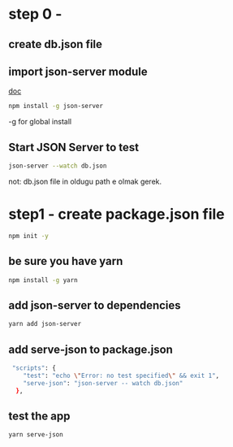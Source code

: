 # step 0 - 
## create db.json file
## import json-server module
[doc](https://github.com/typicode/json-server)

```.sh
npm install -g json-server
```
-g for global install

## Start JSON Server to test

```.sh
json-server --watch db.json
```
not: db.json file in oldugu path e olmak gerek.


# step1 - create package.json file

```.sh
npm init -y
```

## be sure you have yarn

```.sh
npm install -g yarn
```
## add json-server to dependencies

```.sh
yarn add json-server
```

## add serve-json to package.json
```.sh
 "scripts": {
    "test": "echo \"Error: no test specified\" && exit 1",
    "serve-json": "json-server -- watch db.json"
  },
```

## test the app

```.sh
yarn serve-json
```

